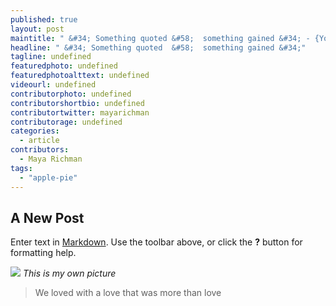 ```yaml
---
published: true
layout: post
maintitle: " &#34; Something quoted &#58;  something gained &#34; - {Young}ist"
headline: " &#34; Something quoted  &#58;  something gained &#34;"
tagline: undefined
featuredphoto: undefined
featuredphotoalttext: undefined
videourl: undefined
contributorphoto: undefined
contributorshortbio: undefined
contributortwitter: mayarichman
contributorage: undefined
categories: 
  - article
contributors: 
  - Maya Richman
tags: 
  - "apple-pie"
---
```


## A New Post

Enter text in [Markdown](http://daringfireball.net/projects/markdown/). Use the toolbar above, or click the **?** button for formatting help.

![](https://scontent-b-lga.xx.fbcdn.net/hphotos-prn2/t1/1782032_512716228846997_335036643_n.jpg)
_This is my own picture_

> We loved with a love that was more than love